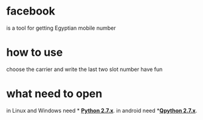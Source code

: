# facebook
is a tool for getting Egyptian mobile number
# how to use 
choose the carrier and write the last two slot number 
have fun 
# what need to open 
in Linux and Windows need * [__Python 2.7.x__](http://python.org/getit/).
in android need *[__Qpython 2.7.x__](http://qpython.com/).
